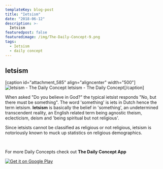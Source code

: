 ```yaml
---
templateKey: blog-post
title: "Ietsism"
date: "2018-06-12"
description: >-
  Ietsism
featuredpost: false
featuredimage: /img/The-Daily-Concept-9.png
tags:
  - Ietsism
  - daily concept
---
```


## Ietsism

\[caption id="attachment\_585" align="aligncenter" width="500"\]![Ietsism - The Daily Concept](https://stefantesoi.com/wp-content/uploads/2018/06/The-Daily-Concept-9.png) Ietsism - The Daily Concept\[/caption\]

When asked "Do you believe in God?" the typical ietsist responds "No, but there must be something". The word 'something' is iets in Dutch hence the term ietsism. **Ietsism** is basically the belief in 'something', an undetermined transcendent reality, an English related term being agnostic theism, eclecticism, deism and 'being spiritual but not religious'.

Since ietsists cannot be classified as religious or not religious, ietsism is notoriously known to muck up statistics on religious demographics.

 

For more Daily Concepts check out **The Daily Concept App**

[![Get it on Google Play](https://play.google.com/intl/en_us/badges/images/generic/en_badge_web_generic.png)](https://play.google.com/store/apps/details?id=com.conceptaday&pcampaignid=MKT-Other-global-all-co-prtnr-py-PartBadge-Mar2515-1)
